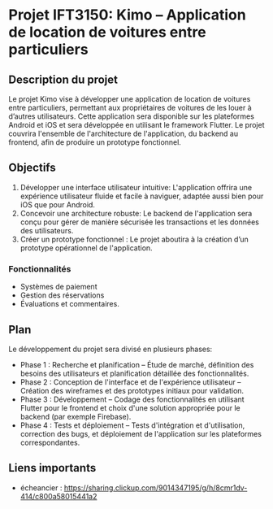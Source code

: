 # Projet IFT3150: Kimo – Application de location de voitures entre particuliers 

## Description du projet 

Le projet Kimo vise à développer une application de location de voitures entre particuliers, permettant aux propriétaires de voitures de les louer à d’autres utilisateurs. Cette application sera disponible sur les plateformes Android et iOS et sera développée en utilisant le framework Flutter. Le projet couvrira l'ensemble de l'architecture de l'application, du backend au frontend, afin de produire un prototype fonctionnel. 

 
## Objectifs 

1. Développer une interface utilisateur intuitive: L'application offrira une expérience utilisateur fluide et facile à naviguer, adaptée aussi bien pour iOS que pour Android. 
2. Concevoir une architecture robuste: Le backend de l'application sera conçu pour gérer de manière sécurisée les transactions et les données des utilisateurs. 
3. Créer un prototype fonctionnel : Le projet aboutira à la création d’un prototype opérationnel de l'application. 

### Fonctionnalités

- Systèmes de paiement
- Gestion des réservations
- Évaluations et commentaires.

## Plan

Le développement du projet sera divisé en plusieurs phases:

- Phase 1 : Recherche et planification – Étude de marché, définition des besoins des utilisateurs et planification détaillée des fonctionnalités. 
- Phase 2 : Conception de l'interface et de l'expérience utilisateur – Création des wireframes et des prototypes initiaux pour validation. 
- Phase 3 : Développement – Codage des fonctionnalités en utilisant Flutter pour le frontend et choix d'une solution appropriée pour le backend (par exemple Firebase). 
- Phase 4 : Tests et déploiement – Tests d'intégration et d'utilisation, correction des bugs, et 
déploiement de l'application sur les plateformes correspondantes.

## Liens importants

- écheancier : https://sharing.clickup.com/9014347195/g/h/8cmr1dv-414/c800a58015441a2
